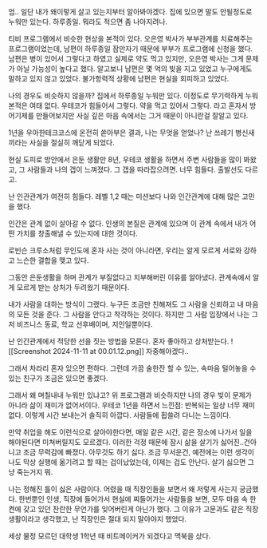 엄.. 일단 내가 왜이렇게 살고 있는지부터 알아봐야겠다.
집에 있으면 말도 안될정도로 누워만 있는다. 하루종일.
뭐라도 적으면 좀 나아지려나.

티비 프로그램에서 비슷한 현상을 본적이 있다.
오은영 박사가 부부관계를 치료해주는 프로그램이었는데, 남편이 하루종일 잠만자기 때문에 부부가 프로그램에 신청을 했다.
남편은 병이 있어서 그렇다고 하였고 실제로 약도 먹고 있지만, 오은영 박사는 그게 문제가 아닐 가능성이 높다고 했다. 
알고보니 남편은 몇 억의 빚을 지고 있었고 누구에게도 말하고 있지 않고 있었다. 불가항력적 상황에 남편은 현실을 회피하고 있었다.

나의 경우도 비슷하지 않을까? 
집에서 하루종일 누워만 있다. 이정도로 무기력하게 누워본적은 여태 없다. 
우테코가 힘들어서 그렇다. 약을 먹고 있어서 그렇다.
라고 혼자서 방어기제를 만들어보지만 사실 깊은 마음 속에서는 그거 때문이 아니란걸 잘알고 있다.

1년을 우아한테크코스에 온전히 쏟아부은 결과, 나는 무엇을 얻었나?
난 쓰레기 병신새끼라는 사실을 절실히 깨닫게 되었다.

현실 도피로 방안에서 은둔 생활만 8년,
우테코 생활을 하면서 주변 사람들을 많이 봐왔고, 그 사람들과 나의 갭이 느껴졌다.
그 갭을 따라잡으려면. 너무 힘들다. 출발선도 다르고.

난 인관관계가 여전히 힘들다.
레벨 1,2 때는 미션보다 나와 인간관계에 대해 많은 고민을 했다.

인간은 관계 없이 살아갈 수 없다.
인생의 본질은 관계에 있으며 이 관계 속에서 내가 어떤 가치를 창출해낼 수 있는지에 대한 것이다. 

로빈슨 크루소처럼 무인도에 혼자 사는 것이 아니라면,
우리는 알게 모르게 서로와 강하고 느슨한 결합을 맺고 있다.

그동안 은둔생활을 하며 관계가 부질없다고 치부해버린 이유를 알아냈다.
관계속에서 알게 모르게 받는 상처가 두려웠기 때문이다.

내가 사람을 대하는 방식이 그랬다.
누구든 조금만 친해져도 그 사람을 신뢰하고 내 마음의 모든 것을 준다.
그 사람을 안다고 착각하는 것이다.
하지만 그 사람 입장에서 나는 그저 비즈니스 동료, 학교 선후배이며, 지인일뿐이다.

난 인간관계에서 적당한 선을 짓는 방법을 모른다.
혼자 좋아하고 상처받는다.
![[Screenshot 2024-11-11 at 00.01.12.png]]
자중해야겠다..

그래서 차라리 혼자 있으면 편하다.
그런데 가끔 술한잔 할 수 있는, 속마음 털어놓을 수 있는 친구가 조금은 있으면 좋겠다.

그래서 왜 며칠내내 누워만 있냐고? 
위 프로그램과 비슷하지만 나의 경우 빚이 문제가 아니라 삶이 재미가 없어서이다.
우테코 1년을 하면서 느낀점: 
반복되는 일상 너무 재미없다. 
이렇게 시간 보내는거 솔직히 아깝다.
사람들에 휩쓸려 다니는 느낌이다.

만약 취업을 해도 이런식으로 살아야한다면, 매일 같은 시간, 같은 장소에 나가서 일을 해야된다면 미쳐버릴지도 모르겠다.
이러한 걱정 때문에 잠시 삶을 살기가 싫어진..건아니고 조금 무력감에 빠졌다.
아무것도 하기 싫다.
조금 무서운건, 예전에는 이런 생각이 나도 막상 실행에 옮기려고 할 때는 겁이났었는데, 이제는 겁도 안난다. 살기 싫으면 그냥 죽는거지 뭐.


나는 정해진 틀이 싫은 사람이다.
어렸을 때 직장인들을 보면서 왜 저렇게 사는지 궁금했다.
한번뿐인 인생, 직장에 들어가서 현실에 찌들어가는 사람들을 보면, 모두 마음 속 한켠에 갖고 있던 찬란한 무언가를 잊어버린게 아닌가 했다.
그 이유가 고문과도 같은 직장생활이라고 생각했고, 난 직장인은 절대 되지 말아야지 했었다.

세상 물정 모르던 대학생 1학년 때 비트메이커가 되겠다고 맥북을 샀다.
